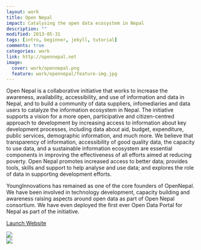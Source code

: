 ```yaml
---
layout: work
title: Open Nepal
impact: Catalysing the open data ecosystem in Nepal
description: ""
modified: 2013-05-31
tags: [intro, beginner, jekyll, tutorial]
comments: true
categories: work
link: http://opennepal.net  
image:
  cover: work/opennepal.png
  feature: work/opennepal/feature-img.jpg
---
```


<div class="layout work-description">
<p>Open Nepal is a collaborative initiative that works to increase the awareness, availability, accessibility, and use of information and data in Nepal, and to build a community of data suppliers, infomediaries and data users to catalyze the information ecosystem in Nepal. The initiative supports a vision for a more open, participative and citizen-centred approach to development by increasing access to information about key development processes, including data about aid, budget, expenditure, public services, demographic information, and much more. We believe that transparency of information, accessibility of good quality data, the capacity to use data, and a sustainable information ecosystem are essential components in improving the effectiveness of all efforts aimed at reducing poverty. Open Nepal promotes increased access to better data; provides tools, skills and support to help analyse and use data; and explores the role of data in supporting development efforts.</p>

<p>YoungInnovations has remained as one of the core founders of OpenNepal. We have been involved in technology development, capacity building and awareness raising aspects around open data as part of Open Nepal consortium. We have even deployed the first ever Open Data Portal for Nepal as part of the initiative.</p>

<a href="{{ page.link }}" target="_blank" class="button work-btn launch-btn"><span class="see-work"> Launch Website</span><span class="progress"></span></a>
</div>
<div class="screenshot-wrapper">
<div class="layout inner-screenshot">
<div class="screenshot">
<img src="{{ site.url }}/images/work/opennepal/opennepalimg-1.png"/> 
</div>
<div class="screenshot">
<img src="{{ site.url }}/images/work/opennepal/opennepalimg-2.png"/> 
</div>
</div>
</div>

<!--
## Young Innovations as a technical partner.

Open data is coordinated and managed by YoungInnovations as a technical partner in the development of the IATI standard and infrastructure primarily responsible for data availability, data access and use(data desk),  data awareness (capacity building) and documentation of impact along with lessons of Open data movement. YoungInnovations being part of it has shown their full support and aid by providing:


+ Open data literacy training for journalist, parliamentarians, CSOs, researcher and students
+ Availability and accessibility of open data through open data portal (data desk)
+ Collaboration on Aviyan national daily newspaper to provide and facilitate for graphical news column
+ Posting blog on experience and learning about open data movement 
+ Facilitation to create data based story or research on demand basis
+ Working with Development Initiatives to build the capacity of NGOs in Nepal to understand the potential of open data as a tool to improve transparency and accountability
+ To engage and mobilise the local technical community to work with open aid data and develop a visualisation tool for IATI data



<div class="screenshot-wrapper">
<div class="layout inner-screenshot">
<div class="screenshot">
<img src="{{ site.url }}/images/work/opennepal/opennepalimg-3.png"/> 
</div>
<div class="screenshot">
<img src="{{ site.url }}/images/work/opennepal/opennepalimg-4.png"/> 
</div>
</div>
</div>

## What was the impact YoungInnovations made?

YoungInnovations have made productive as well as positive impact related to all the Open Nepal activities. It has provided a path for all those journalist, parliamentarians, CSOs, researcher and students who would like to apply  tools learned from data literacy training in their professional work.  Most of them also want to collaborate with YoungInnovations to create databased story or research. This has increased the demand of open data of Nepal at open data portal. Such kind of activities facilitates to enhance transparency, accountability, efficiency through  accessibility  and  innovative use of open data in their respective work area and has also contributed in bringing positive change within normal individual people  and whole nation.
-->
